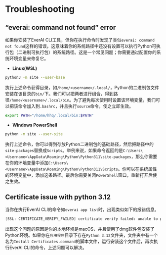 # Troubleshooting

## “everai: command not found” error
如果你安装了EverAI CLI工具，但你在执行命令时发现了类似`everai: command not found`这样的错误，这意味着你的系统路径中还没有设置可以执行Python可执行包（二进制可执行包）的系统路径。这是一个常见问题；你需要通过配置你的系统环境变量来修复它。  
* **Linux(WSL)**  
```bash
python3 -m site --user-base
```

执行上述命令获得目录，如`/home/<username>/.local/`，Python的二进制包文件安装在该目录的`bin/`下。我们可以把两者进行组合，得到路径`/home/<username>/.local/bin`。为了避免每次使用时设置该环境变量，我们可以把该命令加入到`.bashrc`，并且执行`source`命令，使之立即生效。  
```bash
export PATH="/home/hhq/.local/bin:$PATH"
```
* **Windows PowerShell**  
```bash
python -m site --user-site
```

执行上述命令，你可以得到存放Python二进制包的基础路径，然后把路径中的`site-packages`替换成`Scripts`。举例来说，如果命令返回的是`C:\Users\<Username>\AppData\Roaming\Python\Python311\site-packages`，那么你需要在你的环境变量中添加`C:\Users\<Username>\AppData\Roaming\Python\Python311\Scripts`。你可以在系统属性的环境变量中，添加这条路径。最后你需要关闭`PowerShell`窗口，重新打开后使之生效。

## Certificate issue with python 3.12
当你在执行EverAI CLI的命令如`everai app list`时，出现类似如下的报错信息。  

```bash
[SSL: CERTIFICATE_VERIFY_FAILED] certificate verify failed: unable to get local issuer certificate (_ssl.c:1000)
```
出现这个问题的原因是你的本地环境是macOS，并且使用了dmg软件包安装了Python环境。如果你在`应用程序`目录下存在`Python 3.12`文件夹，文件夹中有一个名为`Install Certificates.command`的脚本文件，运行安装这个文件后，再次执行EverAI CLI的命令，上述问题可以解决。


